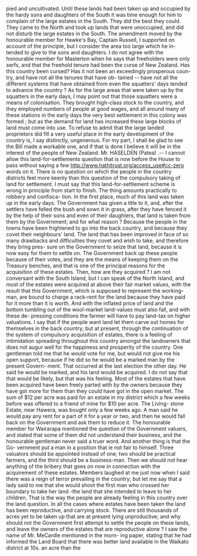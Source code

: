 pied and uncultivated. Until these lands had been taken up and occupied by the hardy sons and daughters of the South it was time enough for him to complain of the large estates in the South. They did the best they could. They came to the North and took up lands that were unoccupied, and did not disturb the large estates in the South. The amendment moved by the honourable member for Hawke's Bay, Captain Russell, I supported on account of the principle, but I consider the area too large which he in- tended to give to the sons and daughters. I do not agree with the honourable member for Masterton when he says that freeholders were only serfs, and that the freehold tenure had been the curse of New Zealand. Has this country been cursed? Has it not been an exceedingly prosperous coun- try, and have not all the tenures that have ob- tained -- have not all the different systems that have obtained from even the squatters' days tended to advance the country ? As for the large areas that were taken up by the squatters in the early days, I may point out that those squatters were a means of colonisation. They brought high-class stock to the country, and they employed numbers of people at good wages, and all around many of these stations in the early days the very best settlement in this colony was formed ; but as the demand for land has increased these large blocks of land must come into use. To refuse to admit that the large landed proprietors did fill a very useful place in the early development of the country is, I say distinctly, ungenerous. For my part, I shall be glad to see the Bill made a workable one, and if that is done I believe it will be in the interest of the people of New Zealand. Mr. HASELDEN (Patea) .-- I cannot allow this land-for-settlements question that is now before the House to pass without saying a few http://www.hathitrust.org/access_use#cc-zero words on it. There is no question on which the people in the country districts feel more keenly than this question of the compulsory taking of land for settlement. I must say that this land-for-settlement scheme is wrong in principle from start to finish. The thing amounts practically to robbery and confisca- tion. In the first place, much of this land was taken up in the early days. The Government has given a title to it, and, after the settlers have felled the bush and sown it in grass, after they have fenced it by the help of their sons and even of their daughters, that land is taken from them by the Government; and for what reason ? Because the people in the towns have been frightened to go into the back country, and because they covet their neighbours' land. The land that has been improved in face of so many drawbacks and difficulties they covet and wish to take, and therefore they bring pres- sure on the Government to seize that land, because it is now easy for them to settle on. The Government back up these people because of their votes, and they are the means of keeping them on the Treasury benches, and that is one of the principal reasons for the acquisition of these estates. Then, how are they acquired ? I am not conversant with the South Island, but I can speak of the North Island, and most of the estates were acquired at above their fair market values, with the result that this Government, which is supposed to represent the working-man, are bound to charge a rack-rent for the land because they have paid for it more than it is worth. And with the inflated price of land and the bottom tumbling out of the wool-market land-values must also fall, and with these de- pressing conditions the farmer will have to pay land-tax on higher valuations. I say that if the people want land let them carve out homes for themselves in the back country; but at present, through the continuation of the system of compulsory acquisition of estates, there is a feeling of intimidation spreading throughout this country amongst the landowners that does not augur well for the happiness and prosperity of the country. One gentleman told me that he would vote for me, but would not give me his open support, because if he did so he would be a marked man by the present Govern- ment. That occurred at the last election the other day. He said he would be marked, and his land would be acquired. I do not say that that would be likely, but that was his feeling. Most of the estates that have been acquired have been freely parted with by the owners because they have got more for them than they could have got in the open market. The sum of $12 per acre was paid for an estate in my district which a few weeks before was offered to a friend of mine for $10 per acre. The Living- stone Estate, near Hawera, was bought only a few weeks ago. A man said he would pay any rent for a part of it for a year or two, and then he would fall back on the Government and ask them to reduce it. The honourable member for Wairarapa mentioned the question of the Government valuers, and stated that some of them did not understand their business, and the honourable gentleman never said a truer word. And another thing is that the Go- vernment put a man in a position that ie not fair to himself. Three valuators should be appointed instead of one; two should be practical farmers, and the third should be a business-man. Then we should not hear anything of the bribery that goes on now in connection with the acquirement of these estates. Members laughed at me just now when I said there was a reign of terror prevailing in the country; but let me say that a lady said to me that she would shoot the first man who crossed her boundary to take her land -the land that she intended to leave to her children. That is the way the people are already feeling in this country over the land question. In all the cases where estates have been taken the land has been reproductive, and carrying stock. There are still thousands of acres yet to be taken up that are at present lying unproductive; and why should not the Government first attempt to settle the people on these lands, and leave the owners of the estates that are reproductive alone ? I saw the name of Mr. MeCardle mentioned in the morn- ing paper, stating that he had informed the Land Board that there was better land available in the Waikato district at 10s. an acre than the 